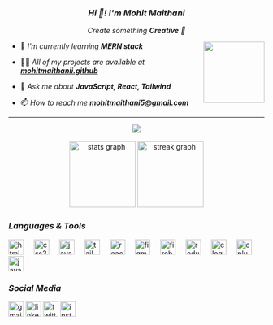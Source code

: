 *<h3 align="center">Hi 👋! I'm Mohit Maithani</h3>*
*<p align="center">Create something **Creative** 🚀</p>*


<img align="right" height="120" src="https://miro.medium.com/max/1272/1*ZSVmWGcc1weENb0ShawWxw.gif"  />

- 🌱 *I’m currently learning **MERN stack***

- 👨‍💻 *All of my projects are available at **[mohitmaithanii.github](https://github.com/mohitmaithanii)***

- 💬 *Ask me about **JavaScript, React, Tailwind***

- 📫 *How to reach me **mohitmaithani5@gmail.com***

<hr/>

<div align="center">
  <img src="https://visitor-badge.laobi.icu/badge?page_id=mohitmaithanii.mohitmaithanii&" />
</div>

<br/>

<div align="center">
  <img src="https://github-readme-stats.vercel.app/api?username=mohitmaithanii&hide_title=true&h_rank=true&show_icons=true&include_all_commits=true&count_private=true&disable_animations=false&theme=white&locale=en&hide_border=3&border_radius=5" height="130" alt="stats graph"  />
  <img src="https://streak-stats.demolab.com?user=mohitmaithanii&locale=en&mode=daily&theme=white&hide_border=false&border_radius=5&border=3" height="130" alt="streak graph" />
</div>


*<h3>**Languages & Tools**</h3>*
<div align="left">
  <img src="https://cdn.jsdelivr.net/gh/devicons/devicon/icons/html5/html5-original.svg" height="30" alt="html5 logo"  />
  <img width="12" />
  <img src="https://cdn.jsdelivr.net/gh/devicons/devicon/icons/css3/css3-original.svg" height="30" alt="css3 logo"  />
  <img width="12" />
  <img src="https://cdn.jsdelivr.net/gh/devicons/devicon/icons/javascript/javascript-original.svg" height="30" alt="javascript logo"  />
  <img width="12" />
  <img src="https://cdn.jsdelivr.net/gh/devicons/devicon/icons/tailwindcss/tailwindcss-original-wordmark.svg" height="30" alt="tailwindcss logo"  />
  <img width="12" />
  <img src="https://cdn.jsdelivr.net/gh/devicons/devicon/icons/react/react-original.svg" height="30" alt="react logo"  />
  <img width="12" />
  <img src="https://cdn.jsdelivr.net/gh/devicons/devicon/icons/figma/figma-original.svg" height="30" alt="figma logo"  />
  <img width="12" />
  <img src="https://cdn.jsdelivr.net/gh/devicons/devicon/icons/firebase/firebase-plain.svg" height="30" alt="firebase logo"  />
  <img width="12" />
  <img src="https://cdn.jsdelivr.net/gh/devicons/devicon/icons/redux/redux-original.svg" height="30" alt="redux logo"  />
  <img width="12" />
  <img src="https://cdn.jsdelivr.net/gh/devicons/devicon/icons/c/c-original.svg" height="30" alt="c logo"  />
  <img width="12" />
  <img src="https://cdn.jsdelivr.net/gh/devicons/devicon/icons/cplusplus/cplusplus-original.svg" height="30" alt="cplusplus logo"  />
  <img width="12" />
  <img src="https://cdn.jsdelivr.net/gh/devicons/devicon/icons/java/java-original.svg" height="30" alt="java logo"  />
</div>

*<h3>**Social Media**</h3>*
<div align="left">
  <img src="https://img.shields.io/static/v1?message=Gmail&logo=gmail&label=&color=D14836&logoColor=white&labelColor=&style=flat" height="30" alt="gmail logo"  />
  <img src="https://img.shields.io/static/v1?message=LinkedIn&logo=linkedin&label=&color=0077B5&logoColor=white&labelColor=&style=flat" height="30" alt="linkedin logo"  />
  <img src="https://img.shields.io/static/v1?message=Twitter&logo=twitter&label=&color=1DA1F2&logoColor=white&labelColor=&style=flat" height="30" alt="twitter logo"  />
  <img src="https://img.shields.io/static/v1?message=Instagram&logo=instagram&label=&color=E4405F&logoColor=white&labelColor=&style=flat" height="30" alt="instagram logo"  />
</div>
